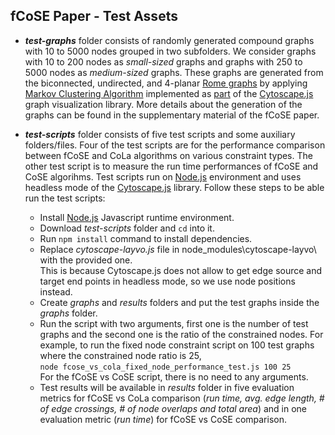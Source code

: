 ## fCoSE Paper - Test Assets

* ***test-graphs*** folder consists of randomly generated compound graphs with 10 to 5000 nodes grouped in two subfolders. 
We consider graphs with 10 to 200 nodes as *small-sized* graphs and graphs with 250 to 5000 nodes as *medium-sized* graphs. 
These graphs are generated from the biconnected, undirected, and 4-planar [Rome graphs](http://www.dia.uniroma3.it/~gdt/gdt4/test_suite.php) 
by applying [Markov Clustering Algorithm](https://micans.org/mcl/) implemented as [part](https://js.cytoscape.org#eles.markovClustering) 
of the [Cytoscape.js](https://js.cytoscape.org) graph visualization library. More details about the generation of the graphs can be found in the supplementary material of the fCoSE paper.

* ***test-scripts*** folder consists of five test scripts and some auxiliary folders/files. Four of the test scripts are for the performance 
comparison between fCoSE and CoLa algorithms on various constraint types. The other test script is to measure the run time performances of fCoSE and CoSE algorihms.
Test scripts run on [Node.js](https://nodejs.org/en/) environment and uses headless mode of the [Cytoscape.js](https://js.cytoscape.org) library. 
Follow these steps to be able run the test scripts: 

    * Install [Node.js](https://nodejs.org/en/) Javascript runtime environment.
    * Download *test-scripts* folder and ```cd``` into it.
    * Run ```npm install``` command to install dependencies.
    * Replace *cytoscape-layvo.js* file in node_modules\cytoscape-layvo\ with the provided one.  
			This is because Cytoscape.js does not allow to get edge source and target end points in headless mode, so we use node positions instead.
    * Create *graphs* and *results* folders and put the test graphs inside the *graphs* folder.
    * Run the script with two arguments, first one is the number of test graphs and the second one is the ratio of the constrained nodes.
			For example, to run the fixed node constraint script on 100 test graphs where the constrained node ratio is 25,  
			```node fcose_vs_cola_fixed_node_performance_test.js 100 25```  
			For the fCoSE vs CoSE script, there is no need to any arguments.
    * Test results will be available in *results* folder in five evaluation metrics for fCoSE vs CoLa comparison (*run time, avg. edge length, # of edge crossings, 
			# of node overlaps and total area*) and in one evaluation metric (*run time*) for fCoSE vs CoSE comparison.
